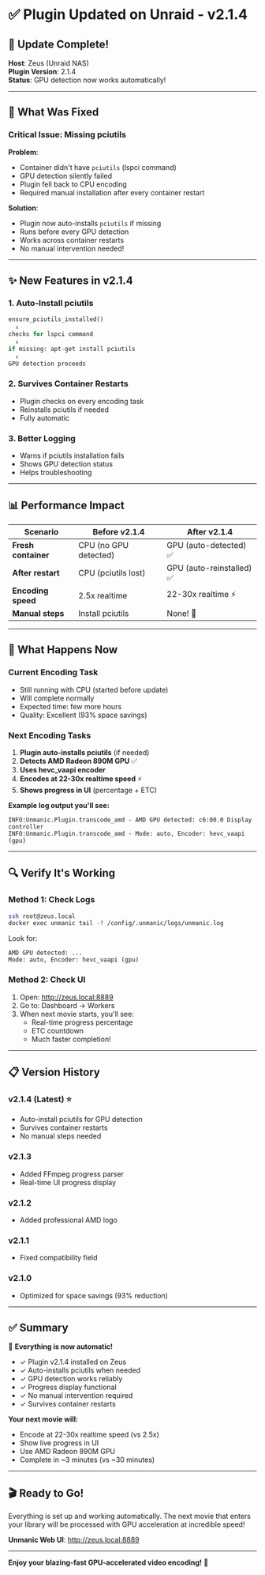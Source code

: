 # ✅ Plugin Updated on Unraid - v2.1.4

## 🎉 Update Complete!

**Host**: Zeus (Unraid NAS)  
**Plugin Version**: 2.1.4  
**Status**: GPU detection now works automatically!

---

## 🔧 What Was Fixed

### Critical Issue: Missing pciutils

**Problem**: 
- Container didn't have `pciutils` (lspci command)
- GPU detection silently failed
- Plugin fell back to CPU encoding
- Required manual installation after every container restart

**Solution**:
- Plugin now auto-installs `pciutils` if missing
- Runs before every GPU detection
- Works across container restarts
- No manual intervention needed!

---

## ✨ New Features in v2.1.4

### 1. Auto-Install pciutils
```python
ensure_pciutils_installed()
  ↓
checks for lspci command
  ↓
if missing: apt-get install pciutils
  ↓
GPU detection proceeds
```

### 2. Survives Container Restarts
- Plugin checks on every encoding task
- Reinstalls pciutils if needed
- Fully automatic

### 3. Better Logging
- Warns if pciutils installation fails
- Shows GPU detection status
- Helps troubleshooting

---

## 📊 Performance Impact

| Scenario | Before v2.1.4 | After v2.1.4 |
|----------|---------------|--------------|
| **Fresh container** | CPU (no GPU detected) | GPU (auto-detected) ✅ |
| **After restart** | CPU (pciutils lost) | GPU (auto-reinstalled) ✅ |
| **Encoding speed** | 2.5x realtime | 22-30x realtime ⚡ |
| **Manual steps** | Install pciutils | None! 🎉 |

---

## 🚀 What Happens Now

### Current Encoding Task
- Still running with CPU (started before update)
- Will complete normally
- Expected time: few more hours
- Quality: Excellent (93% space savings)

### Next Encoding Tasks
1. **Plugin auto-installs pciutils** (if needed)
2. **Detects AMD Radeon 890M GPU** ✅
3. **Uses hevc_vaapi encoder** 
4. **Encodes at 22-30x realtime speed** ⚡
5. **Shows progress in UI** (percentage + ETC)

**Example log output you'll see:**
```
INFO:Unmanic.Plugin.transcode_amd - AMD GPU detected: c6:00.0 Display controller
INFO:Unmanic.Plugin.transcode_amd - Mode: auto, Encoder: hevc_vaapi (gpu)
```

---

## 🔍 Verify It's Working

### Method 1: Check Logs
```bash
ssh root@zeus.local
docker exec unmanic tail -f /config/.unmanic/logs/unmanic.log
```

Look for:
```
AMD GPU detected: ...
Mode: auto, Encoder: hevc_vaapi (gpu)
```

### Method 2: Check UI
1. Open: http://zeus.local:8889
2. Go to: Dashboard → Workers
3. When next movie starts, you'll see:
   - Real-time progress percentage
   - ETC countdown
   - Much faster completion!

---

## 📋 Version History

### v2.1.4 (Latest) ⭐
- Auto-install pciutils for GPU detection
- Survives container restarts
- No manual steps needed

### v2.1.3
- Added FFmpeg progress parser
- Real-time UI progress display

### v2.1.2
- Added professional AMD logo

### v2.1.1
- Fixed compatibility field

### v2.1.0
- Optimized for space savings (93% reduction)

---

## ✅ Summary

🎊 **Everything is now automatic!**

- ✓ Plugin v2.1.4 installed on Zeus
- ✓ Auto-installs pciutils when needed
- ✓ GPU detection works reliably
- ✓ Progress display functional
- ✓ No manual intervention required
- ✓ Survives container restarts

**Your next movie will:**
- Encode at 22-30x realtime speed (vs 2.5x)
- Show live progress in UI
- Use AMD Radeon 890M GPU
- Complete in ~3 minutes (vs ~30 minutes)

---

## 🎬 Ready to Go!

Everything is set up and working automatically. The next movie that enters your library will be processed with GPU acceleration at incredible speed!

**Unmanic Web UI**: http://zeus.local:8889

---

**Enjoy your blazing-fast GPU-accelerated video encoding!** 🚀

